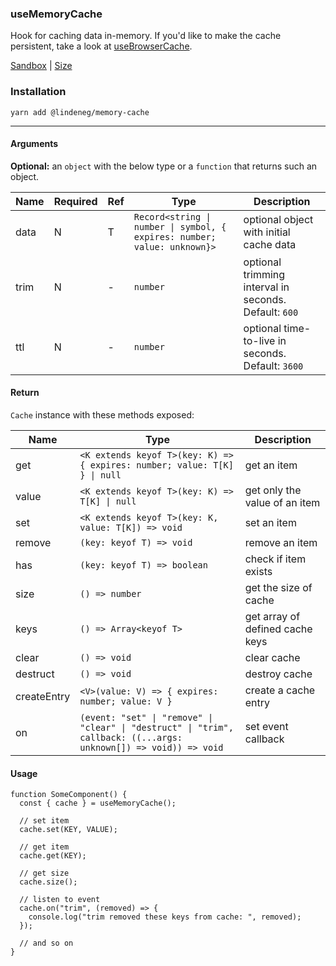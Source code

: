 ### useMemoryCache

Hook for caching data in-memory. If you'd like to make the cache persistent, take a look at [useBrowserCache](https://github.com/lindeneg/cl-react-hooks/tree/master/packages/browser-cache).

[Sandbox](https://codesandbox.io/s/lindeneg-memory-cache-5ygvx?file=/src/App.tsx) | [Size](https://bundlephobia.com/package/@lindeneg/memory-cache)

### Installation

`yarn add @lindeneg/memory-cache`

---

#### Arguments

**Optional:** an `object` with the below type or a `function` that returns such an object.

| Name | Required | Ref | Type                                                                     | Description                                           |
| ---- | -------- | --- | ------------------------------------------------------------------------ | ----------------------------------------------------- |
| data | N        | T   | `Record<string \| number \| symbol, { expires: number; value: unknown}>` | optional object with initial cache data               |
| trim | N        | -   | `number`                                                                 | optional trimming interval in seconds. Default: `600` |
| ttl  | N        | -   | `number`                                                                 | optional time-to-live in seconds. Default: `3600`     |

#### Return

`Cache` instance with these methods exposed:

| Name        | Type                                                                                                              | Description                     |
| ----------- | ----------------------------------------------------------------------------------------------------------------- | ------------------------------- |
| get         | `<K extends keyof T>(key: K) => { expires: number; value: T[K] } \| null`                                         | get an item                     |
| value       | `<K extends keyof T>(key: K) => T[K] \| null`                                                                     | get only the value of an item   |
| set         | `<K extends keyof T>(key: K, value: T[K]) => void`                                                                | set an item                     |
| remove      | `(key: keyof T) => void`                                                                                          | remove an item                  |
| has         | `(key: keyof T) => boolean`                                                                                       | check if item exists            |
| size        | `() => number`                                                                                                    | get the size of cache           |
| keys        | `() => Array<keyof T>`                                                                                            | get array of defined cache keys |
| clear       | `() => void`                                                                                                      | clear cache                     |
| destruct    | `() => void`                                                                                                      | destroy cache                   |
| createEntry | `<V>(value: V) => { expires: number; value: V }`                                                                  | create a cache entry            |
| on          | `(event: "set" \| "remove" \| "clear" \| "destruct" \| "trim", callback: ((...args: unknown[]) => void)) => void` | set event callback              |

#### Usage

```tsx
function SomeComponent() {
  const { cache } = useMemoryCache();

  // set item
  cache.set(KEY, VALUE);

  // get item
  cache.get(KEY);

  // get size
  cache.size();

  // listen to event
  cache.on("trim", (removed) => {
    console.log("trim removed these keys from cache: ", removed);
  });

  // and so on
}
```
